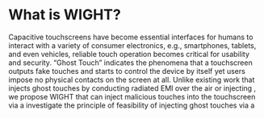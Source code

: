 # What is WIGHT?
Capacitive touchscreens have become essential interfaces for humans to interact with a variety of consumer electronics, e.g., smartphones, tablets, and even vehicles, reliable touch operation becomes critical for usability and security. “Ghost Touch” indicates the phenomena that a touchscreen outputs fake touches and starts to control the device by itself yet users impose no physical contacts on the screen at all. Unlike existing work that injects ghost touches by conducting radiated EMI over the air or injecting , we propose WIGHT that can inject malicious touches into the touchscreen via a investigate the principle of feasibility of injecting ghost touches via a 
